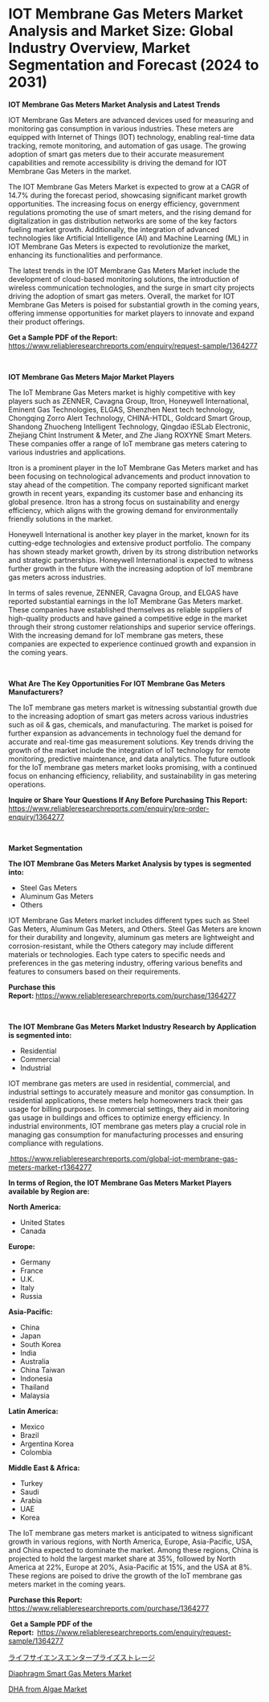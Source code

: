 <p><h1>IOT Membrane Gas Meters Market Analysis and Market Size: Global Industry Overview, Market Segmentation and Forecast (2024 to 2031)</h1></p><p><strong>IOT Membrane Gas Meters Market Analysis and Latest Trends</strong></p>
<p><p>IOT Membrane Gas Meters are advanced devices used for measuring and monitoring gas consumption in various industries. These meters are equipped with Internet of Things (IOT) technology, enabling real-time data tracking, remote monitoring, and automation of gas usage. The growing adoption of smart gas meters due to their accurate measurement capabilities and remote accessibility is driving the demand for IOT Membrane Gas Meters in the market.</p><p>The IOT Membrane Gas Meters Market is expected to grow at a CAGR of 14.7% during the forecast period, showcasing significant market growth opportunities. The increasing focus on energy efficiency, government regulations promoting the use of smart meters, and the rising demand for digitalization in gas distribution networks are some of the key factors fueling market growth. Additionally, the integration of advanced technologies like Artificial Intelligence (AI) and Machine Learning (ML) in IOT Membrane Gas Meters is expected to revolutionize the market, enhancing its functionalities and performance.</p><p>The latest trends in the IOT Membrane Gas Meters Market include the development of cloud-based monitoring solutions, the introduction of wireless communication technologies, and the surge in smart city projects driving the adoption of smart gas meters. Overall, the market for IOT Membrane Gas Meters is poised for substantial growth in the coming years, offering immense opportunities for market players to innovate and expand their product offerings.</p></p>
<p><strong>Get a Sample PDF of the Report:&nbsp;</strong> <a href="https://www.reliableresearchreports.com/enquiry/request-sample/1364277">https://www.reliableresearchreports.com/enquiry/request-sample/1364277</a></p>
<p>&nbsp;</p>
<p><strong>IOT Membrane Gas Meters Major Market Players</strong></p>
<p><p>The IoT Membrane Gas Meters market is highly competitive with key players such as ZENNER, Cavagna Group, Itron, Honeywell International, Eminent Gas Technologies, ELGAS, Shenzhen Next tech technology, Chongqing Zorro Alert Technology, CHINA-HTDL, Goldcard Smart Group, Shandong Zhuocheng Intelligent Technology, Qingdao iESLab Electronic, Zhejiang Chint Instrument & Meter, and Zhe Jiang ROXYNE Smart Meters. These companies offer a range of IoT membrane gas meters catering to various industries and applications.</p><p>Itron is a prominent player in the IoT Membrane Gas Meters market and has been focusing on technological advancements and product innovation to stay ahead of the competition. The company reported significant market growth in recent years, expanding its customer base and enhancing its global presence. Itron has a strong focus on sustainability and energy efficiency, which aligns with the growing demand for environmentally friendly solutions in the market.</p><p>Honeywell International is another key player in the market, known for its cutting-edge technologies and extensive product portfolio. The company has shown steady market growth, driven by its strong distribution networks and strategic partnerships. Honeywell International is expected to witness further growth in the future with the increasing adoption of IoT membrane gas meters across industries.</p><p>In terms of sales revenue, ZENNER, Cavagna Group, and ELGAS have reported substantial earnings in the IoT Membrane Gas Meters market. These companies have established themselves as reliable suppliers of high-quality products and have gained a competitive edge in the market through their strong customer relationships and superior service offerings. With the increasing demand for IoT membrane gas meters, these companies are expected to experience continued growth and expansion in the coming years.</p></p>
<p>&nbsp;</p>
<p><strong>What Are The Key Opportunities For IOT Membrane Gas Meters Manufacturers?</strong></p>
<p><p>The IoT membrane gas meters market is witnessing substantial growth due to the increasing adoption of smart gas meters across various industries such as oil & gas, chemicals, and manufacturing. The market is poised for further expansion as advancements in technology fuel the demand for accurate and real-time gas measurement solutions. Key trends driving the growth of the market include the integration of IoT technology for remote monitoring, predictive maintenance, and data analytics. The future outlook for the IoT membrane gas meters market looks promising, with a continued focus on enhancing efficiency, reliability, and sustainability in gas metering operations.</p></p>
<p><strong>Inquire or Share Your Questions If Any Before Purchasing This Report:</strong> <a href="https://www.reliableresearchreports.com/enquiry/pre-order-enquiry/1364277">https://www.reliableresearchreports.com/enquiry/pre-order-enquiry/1364277</a></p>
<p>&nbsp;</p>
<p><strong>Market Segmentation</strong></p>
<p><strong>The IOT Membrane Gas Meters Market Analysis by types is segmented into:</strong></p>
<p><ul><li>Steel Gas Meters</li><li>Aluminum Gas Meters</li><li>Others</li></ul></p>
<p><p>IOT Membrane Gas Meters market includes different types such as Steel Gas Meters, Aluminum Gas Meters, and Others. Steel Gas Meters are known for their durability and longevity, aluminum gas meters are lightweight and corrosion-resistant, while the Others category may include different materials or technologies. Each type caters to specific needs and preferences in the gas metering industry, offering various benefits and features to consumers based on their requirements.</p></p>
<p><strong>Purchase this Report:&nbsp;</strong><a href="https://www.reliableresearchreports.com/purchase/1364277">https://www.reliableresearchreports.com/purchase/1364277</a></p>
<p>&nbsp;</p>
<p><strong>The IOT Membrane Gas Meters Market Industry Research by Application is segmented into:</strong></p>
<p><ul><li>Residential</li><li>Commercial</li><li>Industrial</li></ul></p>
<p><p>IOT membrane gas meters are used in residential, commercial, and industrial settings to accurately measure and monitor gas consumption. In residential applications, these meters help homeowners track their gas usage for billing purposes. In commercial settings, they aid in monitoring gas usage in buildings and offices to optimize energy efficiency. In industrial environments, IOT membrane gas meters play a crucial role in managing gas consumption for manufacturing processes and ensuring compliance with regulations.</p></p>
<p><a href="https://www.reliableresearchreports.com/global-iot-membrane-gas-meters-market-r1364277">&nbsp;https://www.reliableresearchreports.com/global-iot-membrane-gas-meters-market-r1364277</a></p>
<p><strong>In terms of Region, the IOT Membrane Gas Meters Market Players available by Region are:</strong></p>
<p>
    <p> <strong> North America: </strong>
        <ul>
            <li>United States</li>
            <li>Canada</li>
        </ul>
        </p> 
    <p> <strong> Europe: </strong>
        <ul>
            <li>Germany</li>
            <li>France</li>
            <li>U.K.</li>
            <li>Italy</li>
            <li>Russia</li>
        </ul>
        </p> 
    <p> <strong> Asia-Pacific: </strong>
        <ul>
            <li>China</li>
            <li>Japan</li>
            <li>South Korea</li>
            <li>India</li>
            <li>Australia</li>
            <li>China Taiwan</li>
            <li>Indonesia</li>
            <li>Thailand</li>
            <li>Malaysia</li>
        </ul>
        </p> 
    <p> <strong> Latin America: </strong>
        <ul>
            <li>Mexico</li>
            <li>Brazil</li>
            <li>Argentina Korea</li>
            <li>Colombia</li>
        </ul>
        </p> 
    <p> <strong> Middle East & Africa: </strong>
        <ul>
            <li>Turkey</li>
            <li>Saudi</li>
            <li>Arabia</li>
            <li>UAE</li>
            <li>Korea</li>
        </ul>
    </p>
    </p>
<p><p>The IoT membrane gas meters market is anticipated to witness significant growth in various regions, with North America, Europe, Asia-Pacific, USA, and China expected to dominate the market. Among these regions, China is projected to hold the largest market share at 35%, followed by North America at 22%, Europe at 20%, Asia-Pacific at 15%, and the USA at 8%. These regions are poised to drive the growth of the IoT membrane gas meters market in the coming years.</p></p>
<p><strong>Purchase this Report: </strong><a href="https://www.reliableresearchreports.com/purchase/1364277">https://www.reliableresearchreports.com/purchase/1364277</a></p>
<p>&nbsp;<strong>Get a Sample PDF of the Report:&nbsp;&nbsp;</strong><a href="https://www.reliableresearchreports.com/enquiry/request-sample/1364277">https://www.reliableresearchreports.com/enquiry/request-sample/1364277</a></p>
<p><strong></strong></p>
<p><p><a href="https://medium.com/@jerrycurtis23/%E3%83%A9%E3%82%A4%E3%83%95%E3%82%B5%E3%82%A4%E3%82%A8%E3%83%B3%E3%82%B9%E4%BC%81%E6%A5%AD%E3%81%AE%E3%82%B9%E3%83%88%E3%83%AC%E3%83%BC%E3%82%B8%E5%B8%82%E5%A0%B4-%E7%AB%B6%E4%BA%89%E5%88%86%E6%9E%90-%E5%B8%82%E5%A0%B4%E5%8B%95%E5%90%91-%E3%81%8A%E3%82%88%E3%81%B32031%E5%B9%B4%E3%81%BE%E3%81%A7%E3%81%AE%E4%BA%88%E6%B8%AC-d06e63858ef7">ライフサイエンスエンタープライズストレージ</a></p><p><a href="https://github.com/CliffMedina6/Market-Research-Report-List-4/blob/main/diaphragm-smart-gas-meters-market.md">Diaphragm Smart Gas Meters Market</a></p><p><a href="https://skillful-vermicelli-b89.notion.site/Analyzing-DHA-from-Algae-Market-Global-Industry-Perspective-and-Forecast-2024-to-2031-4b5a654eb5694467859cb9884d53e023">DHA from Algae Market</a></p></p>